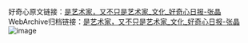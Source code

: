 好奇心原文链接：[是艺术家，又不只是艺术家_文化_好奇心日报-张晶](https://www.qdaily.com/articles/35.html)
WebArchive归档链接：[是艺术家，又不只是艺术家_文化_好奇心日报-张晶](http://web.archive.org/web/20190623143631/https://www.qdaily.com/articles/35.html)
![image](http://ww3.sinaimg.cn/large/007d5XDply1g3v2tdu2ymj30u06nd7wh)